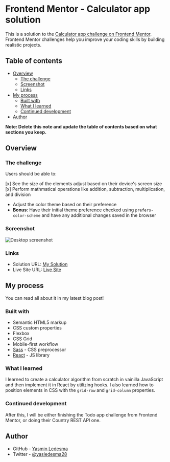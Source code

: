 # Frontend Mentor - Calculator app solution

This is a solution to the [Calculator app challenge on Frontend Mentor](https://www.frontendmentor.io/challenges/calculator-app-9lteq5N29). Frontend Mentor challenges help you improve your coding skills by building realistic projects. 

## Table of contents

- [Overview](#overview)
  - [The challenge](#the-challenge)
  - [Screenshot](#screenshot)
  - [Links](#links)
- [My process](#my-process)
  - [Built with](#built-with)
  - [What I learned](#what-i-learned)
  - [Continued development](#continued-development)
- [Author](#author)

**Note: Delete this note and update the table of contents based on what sections you keep.**

## Overview

### The challenge

Users should be able to:

[x] See the size of the elements adjust based on their device's screen size
[x] Perform mathmatical operations like addition, subtraction, multiplication, and division
- Adjust the color theme based on their preference
- **Bonus**: Have their initial theme preference checked using `prefers-color-scheme` and have any additional changes saved in the browser

### Screenshot

![Desktop screenshot](https://nimbus-screenshots.s3.amazonaws.com/s/5b3990c2dfed08d1a4a63e19f409f6fd.png)

### Links

- Solution URL: [My Solution](https://github.com/yasledesma/fem__calculator)
- Live Site URL: [Live Site](https://elegant-elion-091f76.netlify.app/)

## My process
You can read all about it in my latest blog post!
### Built with

- Semantic HTML5 markup
- CSS custom properties
- Flexbox
- CSS Grid
- Mobile-first workflow
- [Sass](https://sass-lang.com/) - CSS preprocessor
- [React](https://reactjs.org/) - JS library

### What I learned

I learned to create a calculator algorithm from scratch in vainilla JavaScript and then implement it in React by utilizing hooks. I also learned how to position elements in CSS with the `grid-row` and `grid-column` properties.

### Continued development

After this, I will be either finishing the Todo app challenge from Frontend Mentor, or doing their Country REST API one.
## Author

- GitHub - [Yasmin Ledesma](https://github.com/yasledesma)
- Twitter - [@yasledesma28](https://www.twitter.com/yasledesma28)
